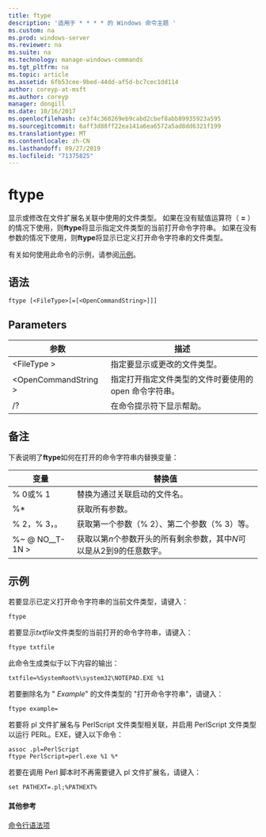 ```yaml
---
title: ftype
description: '适用于 * * * * 的 Windows 命令主题 '
ms.custom: na
ms.prod: windows-server
ms.reviewer: na
ms.suite: na
ms.technology: manage-windows-commands
ms.tgt_pltfrm: na
ms.topic: article
ms.assetid: 6fb53cee-9bed-44dd-af5d-bc7cec1dd114
author: coreyp-at-msft
ms.author: coreyp
manager: dongill
ms.date: 10/16/2017
ms.openlocfilehash: ce3f4c360269eb9cabd2cbef8abb89935923a595
ms.sourcegitcommit: 6aff3d88ff22ea141a6ea6572a5ad8dd6321f199
ms.translationtype: MT
ms.contentlocale: zh-CN
ms.lasthandoff: 09/27/2019
ms.locfileid: "71375825"
---
```

# <a name="ftype"></a>ftype



显示或修改在文件扩展名关联中使用的文件类型。 如果在没有赋值运算符（ **=** ）的情况下使用，则**ftype**将显示指定文件类型的当前打开命令字符串。 如果在没有参数的情况下使用，则**ftype**将显示已定义打开命令字符串的文件类型。

有关如何使用此命令的示例，请参阅[示例](#BKMK_examples)。

## <a name="syntax"></a>语法

```
ftype [<FileType>[=[<OpenCommandString>]]]
```

## <a name="parameters"></a>Parameters

|参数|描述|
|---------|-----------|
|\<FileType >|指定要显示或更改的文件类型。|
|\<OpenCommandString >|指定打开指定文件类型的文件时要使用的 open 命令字符串。|
|/?|在命令提示符下显示帮助。|

## <a name="remarks"></a>备注

下表说明了**ftype**如何在打开的命令字符串内替换变量：

|变量|替换值|
|--------|-----------------|
|% 0或% 1|替换为通过关联启动的文件名。|
|%*|获取所有参数。|
|% 2，% 3，。|获取第一个参数（% 2）、第二个参数（% 3）等。|
|%~ @ NO__T-1N >|获取以第*n*个参数开头的所有剩余参数，其中*N*可以是从2到9的任意数字。|

## <a name="BKMK_examples"></a>示例

若要显示已定义打开命令字符串的当前文件类型，请键入：
```
ftype
```
若要显示*txtfile*文件类型的当前打开的命令字符串，请键入：
```
ftype txtfile
```
此命令生成类似于以下内容的输出：
```
txtfile=%SystemRoot%\system32\NOTEPAD.EXE %1
```
若要删除名为 " *Example*" 的文件类型的 "打开命令字符串"，请键入：
```
ftype example=
```
若要将 pl 文件扩展名与 PerlScript 文件类型相关联，并启用 PerlScript 文件类型以运行 PERL。EXE，键入以下命令：
```
assoc .pl=PerlScript 
ftype PerlScript=perl.exe %1 %*
```
若要在调用 Perl 脚本时不再需要键入 pl 文件扩展名，请键入：
```
set PATHEXT=.pl;%PATHEXT%
```

#### <a name="additional-references"></a>其他参考

[命令行语法项](command-line-syntax-key.md)